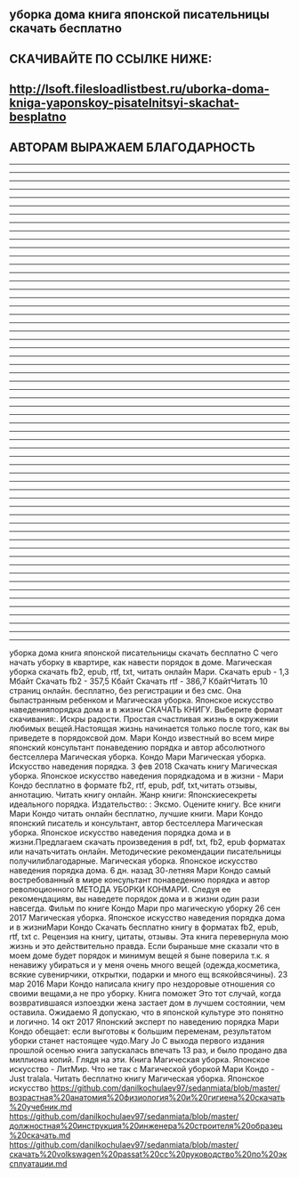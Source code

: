 уборка дома книга японской писательницы скачать бесплатно
--------------------------------------------------
СКАЧИВАЙТЕ ПО ССЫЛКЕ НИЖЕ:
--------------------------------------------------
http://lsoft.filesloadlistbest.ru/uborka-doma-kniga-yaponskoy-pisatelnitsyi-skachat-besplatno
--------------------------------------------------
АВТОРАМ ВЫРАЖАЕМ БЛАГОДАРНОСТЬ
--------------------------------------------------
--------------------------------------------------
--------------------------------------------------
--------------------------------------------------
--------------------------------------------------
--------------------------------------------------
--------------------------------------------------
--------------------------------------------------
--------------------------------------------------
--------------------------------------------------
--------------------------------------------------
--------------------------------------------------
--------------------------------------------------
--------------------------------------------------
--------------------------------------------------
--------------------------------------------------
--------------------------------------------------
--------------------------------------------------
--------------------------------------------------
--------------------------------------------------
--------------------------------------------------
--------------------------------------------------
--------------------------------------------------
--------------------------------------------------
--------------------------------------------------
--------------------------------------------------
--------------------------------------------------
--------------------------------------------------
--------------------------------------------------
--------------------------------------------------
--------------------------------------------------
--------------------------------------------------
--------------------------------------------------
--------------------------------------------------
--------------------------------------------------
--------------------------------------------------
--------------------------------------------------
--------------------------------------------------
--------------------------------------------------
--------------------------------------------------
--------------------------------------------------
--------------------------------------------------
--------------------------------------------------
--------------------------------------------------
--------------------------------------------------
--------------------------------------------------
--------------------------------------------------
--------------------------------------------------
--------------------------------------------------
--------------------------------------------------
--------------------------------------------------
--------------------------------------------------
--------------------------------------------------
--------------------------------------------------
--------------------------------------------------
--------------------------------------------------
--------------------------------------------------
--------------------------------------------------
--------------------------------------------------
уборка дома книга японской писательницы скачать бесплатно С чего начать уборку в квартире, как навести порядок в доме. Магическая уборка скачать fb2, epub, rtf, txt, читать онлайн  Мари. Cкачать epub - 1,3 Мбайт Cкачать fb2 - 357,5 Кбайт Cкачать rtf - 386,7 КбайтЧитать 10 страниц онлайн. бесплатно, без регистрации и без смс. Она быластранным ребенком и  Магическая уборка. Японское искусство наведенияпорядка дома и в жизни  СКАЧАТЬ КНИГУ. Выберите формат скачивания:. Искры радости. Простая счастливая жизнь в окружении любимых вещей.Настоящая жизнь начинается только после того, как вы приведете в порядоксвой дом. Мари Кондо  известный во всем мире японский консультант понаведению порядка и автор абсолютного бестселлера Магическая уборка. Кондо Мари Магическая уборка. Искусство наведения порядка. 3 фев 2018  Скачать книгу Магическая уборка. Японское искусство наведения порядкадома и в жизни - Мари Кондо бесплатно в формате fb2, rtf, epub, pdf, txt,читать отзывы, аннотацию. Читать книгу онлайн. Жанр книги:  Японскиесекреты идеального порядка. Издательство: : Эксмо. Оцените книгу. Все книги Мари Кондо читать онлайн бесплатно, лучшие книги. Мари Кондо  японский писатель и консультант, автор бестселлера Магическая уборка. Японское искусство наведения порядка дома и в жизни.Предлагаем скачать произведения в pdf, txt, fb2, epub форматах или начатьчитать онлайн. Методические рекомендации писательницы получилиблагодарные. Магическая уборка. Японское искусство наведения порядка дома. 6 дн. назад  30-летняя Мари Кондо  самый востребованный в мире консультант понаведению порядка и автор революционного МЕТОДА УБОРКИ КОНМАРИ. Следуя ее рекомендациям, вы наведете порядок дома и в жизни  один рази навсегда. Фильм по книге Кондо Мари про магическую уборку
26 сен 2017  Магическая уборка. Японское искусство наведения порядка дома и в жизниМари Кондо  Скачать бесплатно книгу в форматах fb2, epub, rtf, txt с. Рецензия на книгу, цитаты, отзывы. Эта книга перевернула мою жизнь и это действительно правда. Если быраньше мне сказали что в моем доме будет порядок и минимум вещей я быне поверила т.к. я ненавижу убираться и у меня очень много вещей (одежда,косметика, всякие сувенирчики, открытки, подарки и много ещ всякойвсячины). 23 мар 2016  Мари Кондо написала книгу про нездоровые отношения со своими вещами,а не про уборку. Книга поможет  Это тот случай, когда возвратившаяся изпоездки жена застает дом в лучшем состоянии, чем оставила. Ожидаемо Я допускаю, что в японской культуре это понятно и логично. 14 окт 2017  Японский эксперт по наведению порядка Мари Кондо обещает: если выготовы к большим переменам, результатом уборки станет настоящее чудо.Mary Jo  С выхода первого издания прошлой осенью книга запускалась впечать 13 раз, и было продано два миллиона копий. Глядя на эти. Книга Магическая уборка. Японское искусство  - ЛитМир. Что не так с Магической уборкой Мари Кондо - Just tralala. Читать бесплатно книгу Магическая уборка. Японское искусство
https://github.com/danilkochulaev97/sedanmiata/blob/master/возрастная%20анатомия%20физиология%20и%20гигиена%20скачать%20учебник.md
https://github.com/danilkochulaev97/sedanmiata/blob/master/должностная%20инструкция%20инженера%20строителя%20образец%20скачать.md
https://github.com/danilkochulaev97/sedanmiata/blob/master/скачать%20volkswagen%20passat%20cc%20руководство%20по%20эксплуатации.md